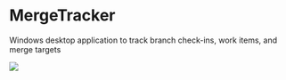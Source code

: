 # MergeTracker
Windows desktop application to track branch check-ins, work items, and merge targets

![](https://i.imgur.com/pmt34q8.png)

